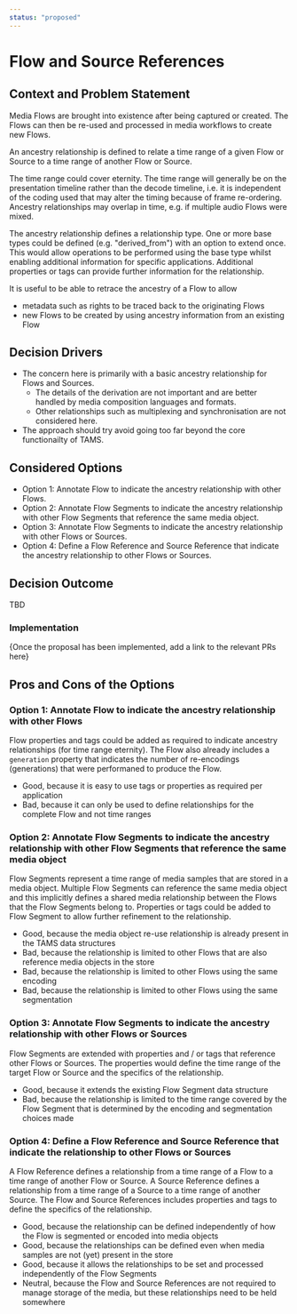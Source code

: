 ```yaml
---
status: "proposed"
---
```

# Flow and Source References

## Context and Problem Statement

Media Flows are brought into existence after being captured or created.
The Flows can then be re-used and processed in media workflows to create new Flows.

An ancestry relationship is defined to relate a time range of a given Flow or Source to a time range of another Flow or Source.

The time range could cover eternity.
The time range will generally be on the presentation timeline rather than the decode timeline, i.e. it is independent of the coding used that may alter the timing because of frame re-ordering.
Ancestry relationships may overlap in time, e.g. if multiple audio Flows were mixed.

The ancestry relationship defines a relationship type.
One or more base types could be defined (e.g. "derived_from") with an option to extend once.
This would allow operations to be performed using the base type whilst enabling additional information for specific applications.
Additional properties or tags can provide further information for the relationship.

It is useful to be able to retrace the ancestry of a Flow to allow

* metadata such as rights to be traced back to the originating Flows
* new Flows to be created by using ancestry information from an existing Flow

## Decision Drivers

* The concern here is primarily with a basic ancestry relationship for Flows and Sources.
  * The details of the derivation are not important and are better handled by media composition languages and formats.
  * Other relationships such as multiplexing and synchronisation are not considered here.
* The approach should try avoid going too far beyond the core functionailty of TAMS.

## Considered Options

* Option 1: Annotate Flow to indicate the ancestry relationship with other Flows.
* Option 2: Annotate Flow Segments to indicate the ancestry relationship with other Flow Segments that reference the same media object.
* Option 3: Annotate Flow Segments to indicate the ancestry relationship with other Flows or Sources.
* Option 4: Define a Flow Reference and Source Reference that indicate the ancestry relationship to other Flows or Sources.

## Decision Outcome

TBD

### Implementation

{Once the proposal has been implemented, add a link to the relevant PRs here}

## Pros and Cons of the Options

### Option 1: Annotate Flow to indicate the ancestry relationship with other Flows

Flow properties and tags could be added as required to indicate ancestry relationships (for time range eternity).
The Flow also already includes a `generation` property that indicates the number of re-encodings (generations) that were performaned to produce the Flow.

* Good, because it is easy to use tags or properties as required per application
* Bad, because it can only be used to define relationships for the complete Flow and not time ranges

### Option 2: Annotate Flow Segments to indicate the ancestry relationship with other Flow Segments that reference the same media object

Flow Segments represent a time range of media samples that are stored in a media object.
Multiple Flow Segments can reference the same media object and this implicitly defines a shared media relationship between the Flows that the Flow Segments belong to.
Properties or tags could be added to Flow Segment to allow further refinement to the relationship.

* Good, because the media object re-use relationship is already present in the TAMS data structures
* Bad, because the relationship is limited to other Flows that are also reference media objects in the store
* Bad, because the relationship is limited to other Flows using the same encoding
* Bad, because the relationship is limited to other Flows using the same segmentation

### Option 3: Annotate Flow Segments to indicate the ancestry relationship with other Flows or Sources

Flow Segments are extended with properties and / or tags that reference other Flows or Sources.
The properties would define the time range of the target Flow or Source and the specifics of the relationship.

* Good, because it extends the existing Flow Segment data structure
* Bad, because the relationship is limited to the time range covered by the Flow Segment that is determined by the encoding and segmentation choices made

### Option 4: Define a Flow Reference and Source Reference that indicate the relationship to other Flows or Sources

A Flow Reference defines a relationship from a time range of a Flow to a time range of another Flow or Source.
A Source Reference defines a relationship from a time range of a Source to a time range of another Source.
The Flow and Source References includes properties and tags to define the specifics of the relationship.

* Good, because the relationship can be defined independently of how the Flow is segmented or encoded into media objects
* Good, because the relationships can be defined even when media samples are not (yet) present in the store
* Good, because it allows the relationships to be set and processed independently of the Flow Segments
* Neutral, because the Flow and Source References are not required to manage storage of the media, but these relationships need to be held somewhere
